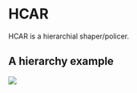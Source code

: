 # HCAR
HCAR is a hierarchial shaper/policer.

## A hierarchy example
<img src="http://therouter.net/images/hcar.png">
